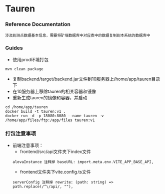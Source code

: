 # Tauren

### Reference Documentation

~~~
涉及到测点数据基本信息，需要将矿端数据库中对应表中的数据复制到本系统的数据库中
~~~

### Guides

* 使用prod环境打包

~~~
mvn clean package
~~~

* 复制backend/target/backend.jar文件到10服务器上/home/app/tauren目录下
* 在10服务器上移除tauren的相关容器和镜像
* 重新生成tauren的镜像和容器，并启动

~~~
cd /home/app/tauren
docker build -t tauren:v1 .
docker run -d -p 18080:8080 --name tauren -v /home/app/files/ftp:/app/files tauren:v1
~~~

### 打包注意事项

* 前端注意事项：
    * frontend/src/api文件夹下index文件
  ~~~
  alovaInstance 注释掉 baseURL: import.meta.env.VITE_APP_BASE_API,
  ~~~
    * frontend文件夹下vite.config.ts文件
  ~~~
  serverConfig 注释掉 rewrite: (path: string) => path.replace(/^\/api/, ""),
  ~~~
